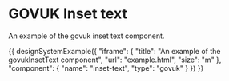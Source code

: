 ---
---
# GOVUK Inset text

An example of the govuk inset text component.

{{ designSystemExample({
"iframe": {
    "title": "An example of the govukInsetText component",
    "url": "example.html",
    "size": "m"
},
"component": {
    "name": "inset-text",
    "type": "govuk"
}
}) }}
